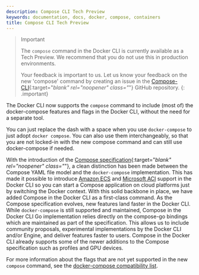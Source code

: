 ```yaml
---
description: Compose CLI Tech Preview
keywords: documentation, docs, docker, compose, containers
title: Compose CLI Tech Preview
---
```



> Important
>
> The `compose` command  in the Docker CLI is currently available as a Tech Preview. We recommend that you do not use this in production environments.
>
> Your feedback is important to us. Let us know your feedback on the new 'compose' command by creating an issue in the [Compose-CLI](https://github.com/docker/compose-cli/issues){:target="_blank" rel="noopener" class="_"} GitHub repository.
{: .important}

The Docker CLI now supports the `compose` command to include (most of) the docker-compose features and flags in the Docker CLI, without the need for a separate tool.

You can just replace the dash with a space when you use `docker-compose` to just adopt `docker compose`. You can also use them interchangeably, so that you are not locked-in with the new compose command and can still use docker-compose if needed.

With the introduction of the [Compose specification](https://github.com/compose-spec/compose-spec){:target="_blank" rel="noopener" class="_"}, a clean distinction has been made between the Compose YAML file model and the `docker-compose` implementation. This has made it possible to introduce [Amazon ECS](/cloud/ecs-integration) and [Microsoft ACI](/cloud/aci-integration) support in the Docker CLI so you can start a Compose application on cloud platforms just by switching the Docker context. With this solid backbone in place, we have added Compose in the Docker CLI as a first-class command.
As the Compose specification evolves, new features land faster in the Docker CLI. While `docker-compose` is still supported and maintained, Compose in the Docker CLI Go implementation relies directly on the compose-go bindings which are maintained as part of the specification. This allows us to include community proposals, experimental implementations by the Docker CLI and/or Engine, and deliver features faster to users. Compose in the Docker CLI already supports some of the newer additions to the Compose specification such as profiles and GPU devices.

For more information about the flags that are not yet supported in the new `compose` command, see the [docker-compose compatibility list](cli-command-compatibility.md).
